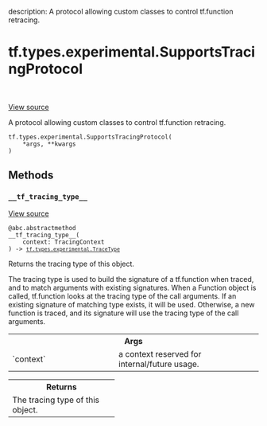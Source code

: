 description: A protocol allowing custom classes to control tf.function retracing.

<div itemscope itemtype="http://developers.google.com/ReferenceObject">
<meta itemprop="name" content="tf.types.experimental.SupportsTracingProtocol" />
<meta itemprop="path" content="Stable" />
<meta itemprop="property" content="__init__"/>
<meta itemprop="property" content="__tf_tracing_type__"/>
</div>

# tf.types.experimental.SupportsTracingProtocol

<!-- Insert buttons and diff -->

<table class="tfo-notebook-buttons tfo-api nocontent" align="left">

</table>

<a target="_blank" class="external" href="/code/stable/tensorflow/python/types/trace.py">View source</a>



A protocol allowing custom classes to control tf.function retracing.

<pre class="devsite-click-to-copy prettyprint lang-py tfo-signature-link">
<code>tf.types.experimental.SupportsTracingProtocol(
    *args, **kwargs
)
</code></pre>



<!-- Placeholder for "Used in" -->


## Methods

<h3 id="__tf_tracing_type__"><code>__tf_tracing_type__</code></h3>

<a target="_blank" class="external" href="/code/stable/tensorflow/python/types/trace.py">View source</a>

<pre class="devsite-click-to-copy prettyprint lang-py tfo-signature-link">
<code>@abc.abstractmethod</code>
<code>__tf_tracing_type__(
    context: TracingContext
) -> <a href="../../../tf/types/experimental/TraceType.md"><code>tf.types.experimental.TraceType</code></a>
</code></pre>

Returns the tracing type of this object.

The tracing type is used to build the signature of a tf.function
when traced, and to match arguments with existing signatures.
When a Function object is called, tf.function looks at the tracing type
of the call arguments. If an existing signature of matching type exists,
it will be used. Otherwise, a new function is traced, and its signature
will use the tracing type of the call arguments.

<!-- Tabular view -->
 <table class="responsive fixed orange">
<colgroup><col width="214px"><col></colgroup>
<tr><th colspan="2">Args</th></tr>

<tr>
<td>
`context`
</td>
<td>
a context reserved for internal/future usage.
</td>
</tr>
</table>



<!-- Tabular view -->
 <table class="responsive fixed orange">
<colgroup><col width="214px"><col></colgroup>
<tr><th colspan="2">Returns</th></tr>
<tr class="alt">
<td colspan="2">
The tracing type of this object.
</td>
</tr>

</table>





